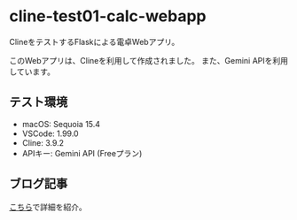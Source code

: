# cline-test01-calc-webapp
ClineをテストするFlaskによる電卓Webアプリ。

このWebアプリは、Clineを利用して作成されました。
また、Gemini APIを利用しています。

## テスト環境

- macOS: Sequoia 15.4
- VSCode: 1.99.0
- Cline: 3.9.2
- APIキー: Gemini API (Freeプラン)

## ブログ記事

[こちら](https://hunny-hachimitsu.hatenablog.com/entry/2025/04/10/215802)で詳細を紹介。

